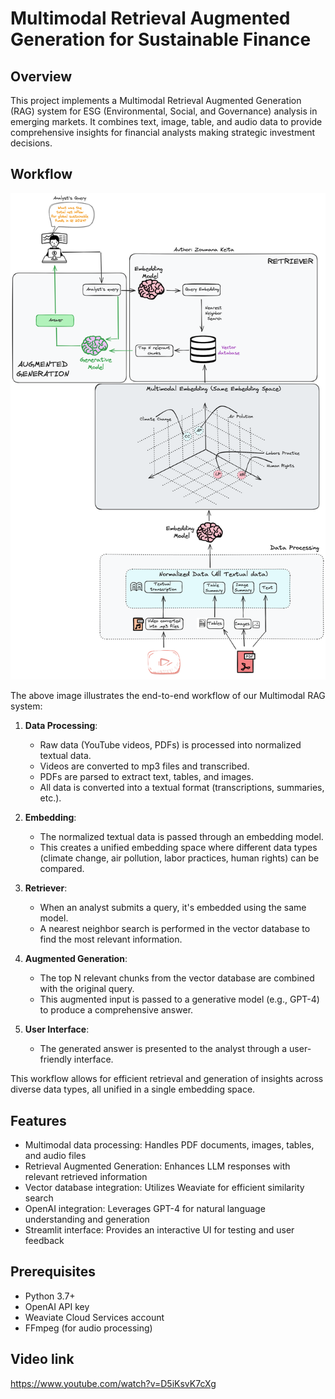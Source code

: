 
# Multimodal Retrieval Augmented Generation for Sustainable Finance

## Overview

This project implements a Multimodal Retrieval Augmented Generation (RAG) system for ESG (Environmental, Social, and Governance) analysis in emerging markets. It combines text, image, table, and audio data to provide comprehensive insights for financial analysts making strategic investment decisions.

## Workflow

![Multimodal RAG Workflow](images/Multimodal-RAG-Weaviate.png)

The above image illustrates the end-to-end workflow of our Multimodal RAG system:

1. **Data Processing**: 
   - Raw data (YouTube videos, PDFs) is processed into normalized textual data.
   - Videos are converted to mp3 files and transcribed.
   - PDFs are parsed to extract text, tables, and images.
   - All data is converted into a textual format (transcriptions, summaries, etc.).

2. **Embedding**: 
   - The normalized textual data is passed through an embedding model.
   - This creates a unified embedding space where different data types (climate change, air pollution, labor practices, human rights) can be compared.

3. **Retriever**:
   - When an analyst submits a query, it's embedded using the same model.
   - A nearest neighbor search is performed in the vector database to find the most relevant information.

4. **Augmented Generation**:
   - The top N relevant chunks from the vector database are combined with the original query.
   - This augmented input is passed to a generative model (e.g., GPT-4) to produce a comprehensive answer.

5. **User Interface**:
   - The generated answer is presented to the analyst through a user-friendly interface.

This workflow allows for efficient retrieval and generation of insights across diverse data types, all unified in a single embedding space.

## Features

- Multimodal data processing: Handles PDF documents, images, tables, and audio files
- Retrieval Augmented Generation: Enhances LLM responses with relevant retrieved information
- Vector database integration: Utilizes Weaviate for efficient similarity search
- OpenAI integration: Leverages GPT-4 for natural language understanding and generation
- Streamlit interface: Provides an interactive UI for testing and user feedback

## Prerequisites

- Python 3.7+
- OpenAI API key
- Weaviate Cloud Services account
- FFmpeg (for audio processing)

## Video link
https://www.youtube.com/watch?v=D5iKsvK7cXg
